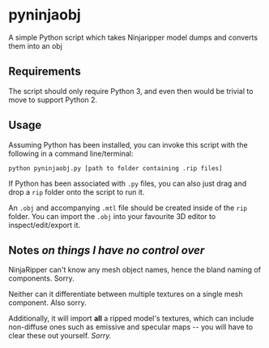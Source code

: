 # pyninjaobj
A simple Python script which takes Ninjaripper model dumps and converts them into an obj


## Requirements
The script should only require Python 3, and even then would be trivial to move to support Python 2.

## Usage
Assuming Python has been installed, you can invoke this script with the following in a command line/terminal:

  `python pyninjaobj.py [path to folder containing .rip files]`

If Python has been associated with `.py` files, you can also just drag and drop a `rip` folder onto the script to run it.

An `.obj` and accompanying `.mtl` file should be created inside of the `rip` folder. You can import the `.obj` into your favourite 3D editor to inspect/edit/export it.

## Notes *on things I have no control over*
NinjaRipper can't know any mesh object names, hence the bland naming of components. Sorry.

Neither can it differentiate between multiple textures on a single mesh component. Also sorry.

Additionally, it will import **all** a ripped model's textures, which can include non-diffuse ones such as emissive and specular maps -- you will have to clear these out yourself. *Sorry.*
